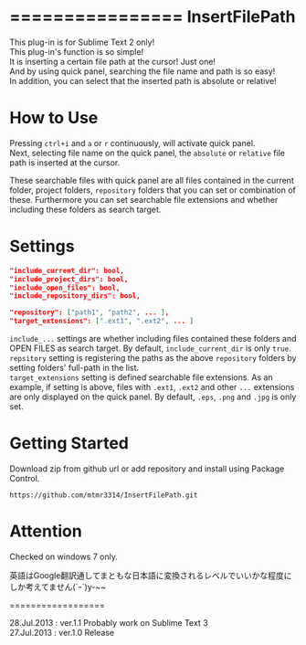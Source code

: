 ================
 InsertFilePath
================

This plug-in is for Sublime Text 2 only!  
This plug-in's function is so simple!  
It is inserting a certain file path at the cursor! Just one!  
And by using quick panel, searching the file name and path is so easy!  
In addition, you can select that the inserted path is absolute or relative!  



How to Use
==========

Pressing `ctrl+i` and `a` or `r` continuously,  will activate quick panel.  
Next, selecting file name on the quick panel, the `absolute` or `relative` file path is inserted at the cursor.

These searchable files with quick panel are all files contained in the current folder, project folders, 
`repository` folders that you can set or combination of these.
Furthermore you can set searchable file extensions and whether including these folders as search target.  



Settings
========

```JSON
"include_current_dir": bool,
"include_project_dirs": bool,
"include_open_files": bool,
"include_repository_dirs": bool,

"repository": ["path1", "path2", ... ],
"target_extensions": [".ext1", ".ext2", ... ]
```


`include_...` settings are whether including files contained these folders and OPEN FILES as search target.
By default, `include_current_dir` is only `true`.  
`repsitory` setting is registering the paths as the above `repository` folders by setting folders' full-path in the list.  
`target_extensions` setting is defined searchable file extensions. As an example, if setting is above, 
files with `.ext1`, `.ext2` and other `...` extensions are only displayed on the quick panel. 
By default, `.eps`, `.png` and `.jpg` is only set.  



Getting Started
===============

Download zip from github url or add repository and install using Package Control.

	https://github.com/mtmr3314/InsertFilePath.git



Attention
=========

Checked on windows 7 only.

英語はGoogle翻訳通してまともな日本語に変換されるレベルでいいかな程度にしか考えてません(´ｰ`)y-~~




==================

28.Jul.2013 : ver.1.1  Probably work on Sublime Text 3  
27.Jul.2013 : ver.1.0  Release
